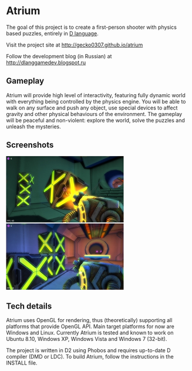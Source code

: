Atrium
======
The goal of this project is to create a first-person shooter with physics based puzzles, entirely in [D language](http://dlang.org).

Visit the project site at http://gecko0307.github.io/atrium

Follow the development blog (in Russian) at http://dlanggamedev.blogspot.ru

Gameplay
--------
Atrium will provide high level of interactivity, featuring fully dynamic world with everything being controlled by the physics engine. You will be able to walk on any surface and push any object, use special devices to affect gravity and other physical behaviours of the environment. The gameplay will be peaceful and non-violent: explore the world, solve the puzzles and unleash the mysteries.

Screenshots
-----------
[![Screenshot1](/screenshots/003_thumb.jpg)](/screenshots/003.jpg)
[![Screenshot1](/screenshots/004_thumb.jpg)](/screenshots/004.jpg)

Tech details
------------
Atrium uses OpenGL for rendering, thus (theoretically) supporting all platforms that provide OpenGL API. Main target platforms for now are Windows and Linux. Currently Atrium is tested and known to work on Ubuntu 8.10, Windows XP, Windows Vista and Windows 7 (32-bit).

The project is written in D2 using Phobos and requires up-to-date D compiler (DMD or LDC). To build Atrium, follow the instructions in the INSTALL file.
